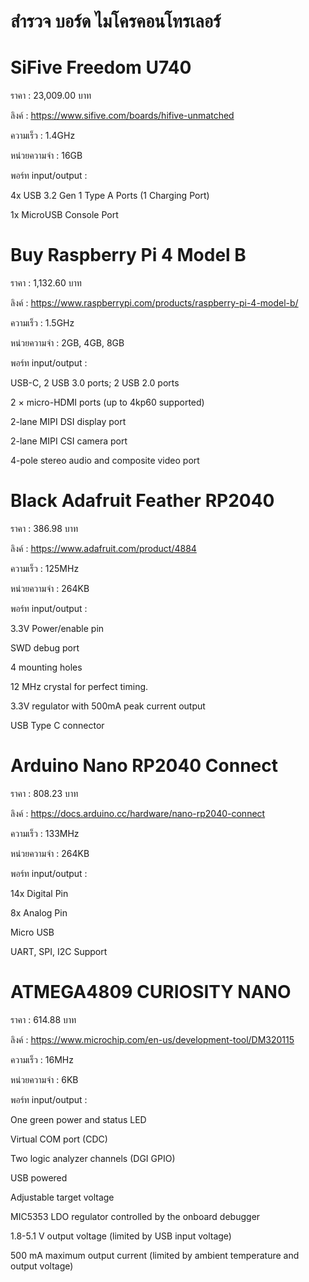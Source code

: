 # สำรวจ บอร์ด ไมโครคอนโทรเลอร์
# SiFive Freedom U740 
ราคา : 23,009.00 บาท

ลิงค์ : https://www.sifive.com/boards/hifive-unmatched

ความเร็ว : 1.4GHz

หน่วยความจำ : 16GB 

พอร์ท input/output : 

4x USB 3.2 Gen 1 Type A Ports (1 Charging Port)

1x MicroUSB Console Port

# Buy Raspberry Pi 4 Model B
ราคา : 1,132.60 บาท

ลิงค์ : https://www.raspberrypi.com/products/raspberry-pi-4-model-b/

ความเร็ว : 1.5GHz

หน่วยความจำ : 2GB, 4GB, 8GB

พอร์ท input/output : 

USB-C, 2 USB 3.0 ports; 2 USB 2.0 ports

2 × micro-HDMI ports (up to 4kp60 supported)

2-lane MIPI DSI display port

2-lane MIPI CSI camera port

4-pole stereo audio and composite video port

# Black Adafruit Feather RP2040
ราคา : 386.98 บาท

ลิงค์ : https://www.adafruit.com/product/4884

ความเร็ว : 125MHz

หน่วยความจำ : 264KB

พอร์ท input/output :

3.3V Power/enable pin

SWD debug port 

4 mounting holes

12 MHz crystal for perfect timing.

3.3V regulator with 500mA peak current output

USB Type C connector

# Arduino Nano RP2040 Connect
ราคา : 808.23 บาท

ลิงค์ : https://docs.arduino.cc/hardware/nano-rp2040-connect

ความเร็ว : 133MHz

หน่วยความจำ : 264KB

พอร์ท input/output : 

14x Digital Pin

8x Analog Pin

Micro USB

UART, SPI, I2C Support

# ATMEGA4809 CURIOSITY NANO
ราคา : 614.88 บาท

ลิงค์ : https://www.microchip.com/en-us/development-tool/DM320115

ความเร็ว : 16MHz

หน่วยความจำ : 6KB

พอร์ท input/output :

One green power and status LED

Virtual COM port (CDC)

Two logic analyzer channels (DGI GPIO)

USB powered

Adjustable target voltage

MIC5353 LDO regulator controlled by the onboard debugger

1.8-5.1 V output voltage (limited by USB input voltage)

500 mA maximum output current (limited by ambient temperature and output voltage)
